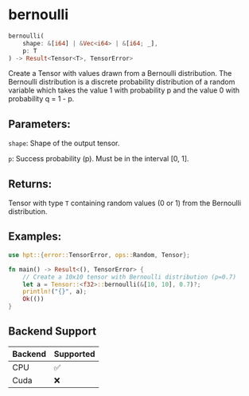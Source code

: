 # bernoulli
```rust
bernoulli(
    shape: &[i64] | &Vec<i64> | &[i64; _],
    p: T
) -> Result<Tensor<T>, TensorError>
```
Create a Tensor with values drawn from a Bernoulli distribution. The Bernoulli distribution is a discrete probability distribution of a random variable which takes the value 1 with probability p and the value 0 with probability q = 1 - p.

## Parameters:
`shape`: Shape of the output tensor.

`p`: Success probability (p). Must be in the interval [0, 1].

## Returns:
Tensor with type `T` containing random values (0 or 1) from the Bernoulli distribution.

## Examples:
```rust
use hpt::{error::TensorError, ops::Random, Tensor};

fn main() -> Result<(), TensorError> {
    // Create a 10x10 tensor with Bernoulli distribution (p=0.7)
    let a = Tensor::<f32>::bernoulli(&[10, 10], 0.7)?;
    println!("{}", a);
    Ok(())
}
```
## Backend Support
| Backend | Supported |
|---------|-----------|
| CPU     | ✅         |
| Cuda    | ❌        |